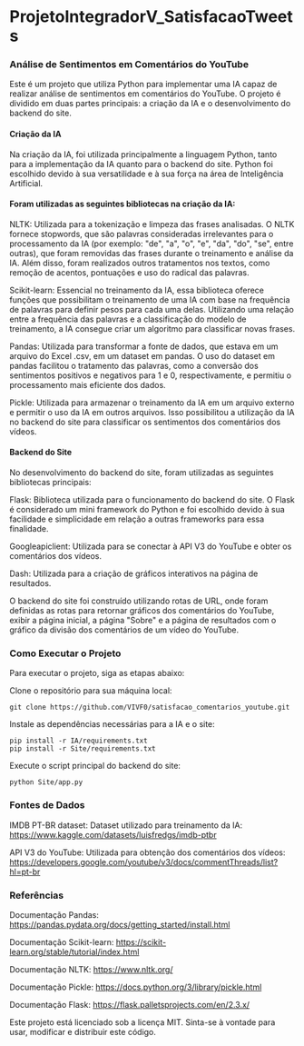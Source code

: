 # ProjetoIntegradorV_SatisfacaoTweets
### Análise de Sentimentos em Comentários do YouTube
Este é um projeto que utiliza Python para implementar uma IA capaz de realizar análise de sentimentos em comentários do YouTube. O projeto é dividido em duas partes principais: a criação da IA e o desenvolvimento do backend do site.

#### Criação da IA
Na criação da IA, foi utilizada principalmente a linguagem Python, tanto para a implementação da IA quanto para o backend do site. Python foi escolhido devido à sua versatilidade e à sua força na área de Inteligência Artificial.

#### Foram utilizadas as seguintes bibliotecas na criação da IA:

NLTK: Utilizada para a tokenização e limpeza das frases analisadas. O NLTK fornece stopwords, que são palavras consideradas irrelevantes para o processamento da IA (por exemplo: "de", "a", "o", "e", "da", "do", "se", entre outras), que foram removidas das frases durante o treinamento e análise da IA. Além disso, foram realizados outros tratamentos nos textos, como remoção de acentos, pontuações e uso do radical das palavras.

Scikit-learn: Essencial no treinamento da IA, essa biblioteca oferece funções que possibilitam o treinamento de uma IA com base na frequência de palavras para definir pesos para cada uma delas. Utilizando uma relação entre a frequência das palavras e a classificação do modelo de treinamento, a IA consegue criar um algoritmo para classificar novas frases.

Pandas: Utilizada para transformar a fonte de dados, que estava em um arquivo do Excel .csv, em um dataset em pandas. O uso do dataset em pandas facilitou o tratamento das palavras, como a conversão dos sentimentos positivos e negativos para 1 e 0, respectivamente, e permitiu o processamento mais eficiente dos dados.

Pickle: Utilizada para armazenar o treinamento da IA em um arquivo externo e permitir o uso da IA em outros arquivos. Isso possibilitou a utilização da IA no backend do site para classificar os sentimentos dos comentários dos vídeos.

#### Backend do Site
No desenvolvimento do backend do site, foram utilizadas as seguintes bibliotecas principais:

Flask: Biblioteca utilizada para o funcionamento do backend do site. O Flask é considerado um mini framework do Python e foi escolhido devido à sua facilidade e simplicidade em relação a outras frameworks para essa finalidade.

Googleapiclient: Utilizada para se conectar à API V3 do YouTube e obter os comentários dos vídeos.

Dash: Utilizada para a criação de gráficos interativos na página de resultados.

O backend do site foi construído utilizando rotas de URL, onde foram definidas as rotas para retornar gráficos dos comentários do YouTube, exibir a página inicial, a página "Sobre" e a página de resultados com o gráfico da divisão dos comentários de um vídeo do YouTube.

### Como Executar o Projeto
Para executar o projeto, siga as etapas abaixo:

Clone o repositório para sua máquina local:
```
git clone https://github.com/VIVF0/satisfacao_comentarios_youtube.git
```
Instale as dependências necessárias para a IA e o site:
```
pip install -r IA/requirements.txt
pip install -r Site/requirements.txt
```
Execute o script principal do backend do site:
```
python Site/app.py
```

### Fontes de Dados
IMDB PT-BR dataset: Dataset utilizado para treinamento da IA: https://www.kaggle.com/datasets/luisfredgs/imdb-ptbr 

API V3 do YouTube: Utilizada para obtenção dos comentários dos vídeos: https://developers.google.com/youtube/v3/docs/commentThreads/list?hl=pt-br 

### Referências
Documentação Pandas: https://pandas.pydata.org/docs/getting_started/install.html

Documentação Scikit-learn: https://scikit-learn.org/stable/tutorial/index.html 

Documentação NLTK: https://www.nltk.org/

Documentação Pickle: https://docs.python.org/3/library/pickle.html

Documentação Flask: https://flask.palletsprojects.com/en/2.3.x/

Este projeto está licenciado sob a licença MIT. Sinta-se à vontade para usar, modificar e distribuir este código.
